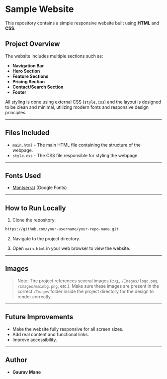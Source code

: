 # Sample Website

This repository contains a simple responsive website built using **HTML** and **CSS**.

## Project Overview

The website includes multiple sections such as:

- **Navigation Bar**
- **Hero Section**
- **Feature Sections**
- **Pricing Section**
- **Contact/Search Section**
- **Footer**

All styling is done using external CSS (`style.css`) and the layout is designed to be clean and minimal, utilizing modern fonts and responsive design principles.

---

## Files Included

- `main.html` - The main HTML file containing the structure of the webpage.
- `style.css` - The CSS file responsible for styling the webpage.

---

## Fonts Used

- [Montserrat](https://fonts.google.com/specimen/Montserrat) (Google Fonts)

---

## How to Run Locally

1. Clone the repository:

```bash
https://github.com/your-username/your-repo-name.git
```

2. Navigate to the project directory.

3. Open `main.html` in your web browser to view the website.

---

## Images

> Note: The project references several images (e.g., `/Images/logo.png`, `/Images/mainbg.png`, etc.). Make sure these images are present in the correct `/Images` folder inside the project directory for the design to render correctly.

---

## Future Improvements

- Make the website fully responsive for all screen sizes.
- Add real content and functional links.
- Improve accessibility.

---

## Author

- **Gaurav Mane** 

